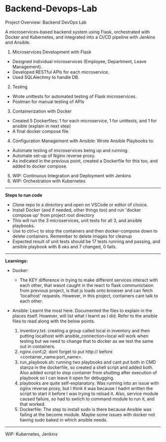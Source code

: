 # Backend-Devops-Lab

Project Overview: Backend DevOps Lab

A microservices-based backend system using Flask, orchestrated with Docker and Kubernetes, and integrated into a CI/CD pipeline with Jenkins and Ansible.

1. Microservices Development with Flask
 - Designed individual microservices (Employee, Department, Leave Management).
 - Developed RESTful APIs for each microservice.
 - Used SQLAlechmy to handle DB.
2. Testing 
 - Wrote unittests for automated testing of Flask microservices.
 - Postman for manual testing of APIs
3. Containerization with Docker
 - Created 5 Dockerfiles: 1 for each microservice, 1 for unittests, and 1 for ansible (explain in next step)
 - A final docker compose file.
4. Configuration Management with Ansible: Wrote Ansible Playbooks to: 
 - Automate testing of microservices being up and running.
 - Automate set-up of Nginx reverse proxy.
 - As indicated in the previous point, created a Dockerfile for this too, and added to docker compose.
5. WIP: Continuous Integration and Deployment with Jenkins
6. WIP: Orchestration with Kubernetes

---

**Steps to run code**

- Clone repo to a directory and open on VSCode or editor of choice.
- Install Docker (and if needed, other things too) and run 'docker compose up' from project root directory
- This will run the 3 microservices, unit tests for all 3, and ansible playbooks.
- Use to ctrl+c to stop the containers and then docker-compose down to delete containers. Remember to delete images for cleanup
- Expected result of unit tests should be 17 tests running and passing, and ansible playbook with 8 oks and 7 changed, 0 fails.

---

**Learnings:**

- Docker:
    - The KEY difference in trying to make different services interact with each other, that wasnt caught in the react to flask communictaion from previous project, is that js loads onto browser and can fetch 'localhost' requests. However, in this project, containers cant talk to each other.


- Ansible:
    Learnt the most here. Documented the files to explain in the places itself. However, will list what I learnt as I did. Refer to the ansible files to read along with the below points.
    1. inventory.txt: creating a group called local in inventory and then putting localhost with ansible_connection=local will work when testing but we need to change that to docker as we test the same out in containers.
    2. nginx.conf.j2: dont forget to put http:// before <container_name:port_name>.
    3. run_playbook.sh: running two playbooks and cant put both in CMD stanza in the dockerfile, so created a shell script and added both. Also added script to stop container from shutting after execution of playbook so I can leave it open for debugging.
    4. playbooks are quite self-explanatory. Was running into an issue with nginx reverse proxy, but I think it was because I hadnt written the script to start it before I was trying to reload it. Also, service module caused failure, so had to swtich to command module to run it, and that worked.
    5. Dockerfile: The step to install sudo is there because Ansible was failing at the become module. Maybe some issues with docker not having sudo baked in which ansible needs.  

---

WIP: 
Kubernetes, Jenkins